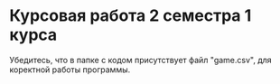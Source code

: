 # Курсовая работа 2 семестра 1 курса

Убедитесь, что в папке c кодом присутствует файл "game.csv", для коректной работы программы.
